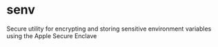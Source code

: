 # senv
Secure utility for encrypting and storing sensitive environment variables using the Apple Secure Enclave
